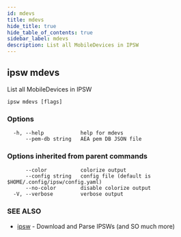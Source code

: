 ```yaml
---
id: mdevs
title: mdevs
hide_title: true
hide_table_of_contents: true
sidebar_label: mdevs
description: List all MobileDevices in IPSW
---
```

## ipsw mdevs

List all MobileDevices in IPSW

```
ipsw mdevs [flags]
```

### Options

```
  -h, --help            help for mdevs
      --pem-db string   AEA pem DB JSON file
```

### Options inherited from parent commands

```
      --color           colorize output
      --config string   config file (default is $HOME/.config/ipsw/config.yaml)
      --no-color        disable colorize output
  -V, --verbose         verbose output
```

### SEE ALSO

* [ipsw](/docs/cli/ipsw)	 - Download and Parse IPSWs (and SO much more)

